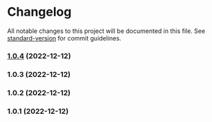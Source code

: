 # Changelog

All notable changes to this project will be documented in this file. See [standard-version](https://github.com/conventional-changelog/standard-version) for commit guidelines.

### [1.0.4](https://github.com/olavoparno/the-bugging/compare/v1.0.3...v1.0.4) (2022-12-12)

### 1.0.3 (2022-12-12)

### 1.0.2 (2022-12-12)

### 1.0.1 (2022-12-12)
